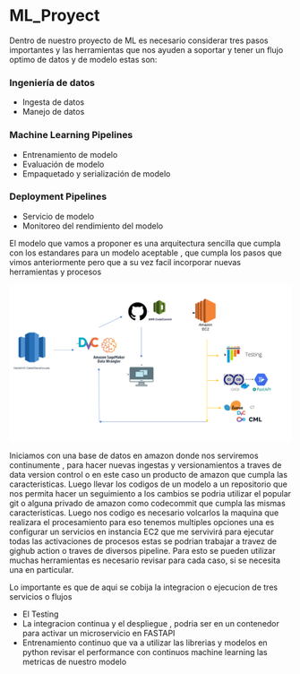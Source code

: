 # ML_Proyect

Dentro de nuestro proyecto de ML es necesario considerar tres pasos importantes y las herramientas que nos ayuden a soportar y tener un flujo optimo de datos y de modelo estas son:

###  Ingeniería de datos

- Ingesta de datos
- Manejo de datos

### Machine Learning Pipelines

- Entrenamiento de modelo
- Evaluación de modelo
- Empaquetado y serialización de modelo

### Deployment Pipelines

- Servicio de modelo
- Monitoreo del rendimiento del modelo

El modelo que vamos a proponer es una arquitectura sencilla que cumpla con los estandares para un modelo aceptable , que cumpla los pasos que vimos anteriormente pero que a su vez facil incorporar nuevas herramientas y procesos

![proceso.png](https://raw.githubusercontent.com/wagamezj/ML_Proyect/main/proceso.PNG)

Iniciamos con una base de datos en amazon donde nos serviremos continumente , para hacer nuevas ingestas y versionamientos a traves de data version control o en este caso un producto de amazon que cumpla las caracteristicas. Luego llevar los codigos de un modelo a un repositorio que nos permita hacer un seguimiento a los cambios se podria utilizar el popular git o alguna privado de amazon como codecommit que cumpla las mismas caracteristicas. Luego nos codigo es necesario volcarlos la maquina que realizara el procesamiento para eso tenemos multiples opciones una es configurar un servicios en instancia EC2 que me servivirá para ejecutar todas las activaciones de procesos estas se podrian trabajar a travez de gighub action o traves de diversos pipeline. Para esto se pueden utilizar muchas herramientas es necesario revisar para cada caso, si se necesita una en particular. 

Lo importante es que de aqui se cobija la integracion o ejecucion de tres servicios o flujos 
- El Testing
- La integracion continua y el despliegue , podria ser en un contenedor para activar un microservicio en FASTAPI
- Entrenamiento continuo que va a utilizar  las librerias y modelos en python revisar el performance con continuos machine learning las metricas de nuestro modelo
